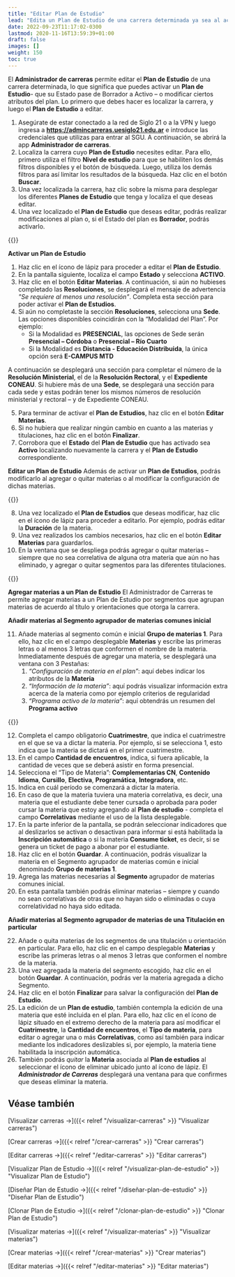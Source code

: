 ```yaml
---
title: "Editar Plan de Estudio"
lead: "Edita un Plan de Estudio de una carrera determinada ya sea al activarlo o al modificar ciertos atributos del plan."
date: 2022-09-23T11:17:02-0300
lastmod: 2020-11-16T13:59:39+01:00
draft: false
images: []
weight: 150
toc: true
---
```

El **Administrador de carreras** permite editar el **Plan de Estudio** de una carrera determinada, lo que significa que puedes activar un **Plan de Estudio**- que su Estado pase de Borrador a Activo – o modificar ciertos atributos del plan. Lo primero que debes hacer es localizar la carrera, y luego el **Plan de Estudio** a editar.

1. Asegúrate de estar conectado a la red de Siglo 21 o a la VPN y luego ingresa a **https://admincarreras.uesiglo21.edu.ar** e introduce las credenciales que utilizas para entrar al SGU. A continuación, se abrirá la app **Administrador de carreras**.
2. Localiza la carrera cuyo **Plan de Estudio** necesites editar. Para ello, primero utiliza el filtro **Nivel de estudio** para que se habiliten los demás filtros disponibles y el botón de búsqueda. Luego, utiliza los demás filtros para así limitar los resultados de la búsqueda. Haz clic en el botón **Buscar**.
3. Una vez localizada la carrera, haz clic sobre la misma para desplegar los diferentes **Planes de Estudio** que tenga y localiza el que deseas editar.
4. Una vez localizado el **Plan de Estudio** que deseas editar, podrás realizar modificaciones al plan o, si el Estado del plan es **Borrador**, podrás activarlo.

{{<note text="Para que la carrera entre en vigencia, deberá tener al menos un Plan de Estudio cuyo Estado sea “Activo”.">}}
</b>

**Activar un Plan de Estudio**
1. Haz clic en el ícono de lápiz para proceder a editar el **Plan de Estudio**.
2. En la pantalla siguiente, localiza el campo **Estado** y selecciona **ACTIVO**.
3. Haz clic en el botón **Editar Materias**. A continuación, si aún no hubieses completado las **Resoluciones**, se desplegará el mensaje de advertencia _"Se requiere al menos una resolución"_. Completa esta sección para poder activar el **Plan de Estudios**.
4. Si aún no completaste la sección **Resoluciones**, selecciona una **Sede**. Las opciones disponibles coincidirán con la “Modalidad del Plan”. Por ejemplo:
    - Si la Modalidad es **PRESENCIAL**, las opciones de Sede serán **Presencial – Córdoba** o **Presencial – Río Cuarto**
    - Si la Modalidad es **Distancia - Educación Distribuida**, la única opción será **E-CAMPUS MTD**

A continuación se desplegará una sección para completar el número de la **Resolución Ministerial**, el de la **Resolución Rectoral**, y el **Expediente CONEAU**. Si hubiere más de una **Sede**, se desplegará una sección para cada sede y estas podrán tener los mismos números de resolución ministerial y rectoral – y de Expediente CONEAU.

5. Para terminar de activar el **Plan de Estudios**, haz clic en el botón **Editar Materias**.
6. Si no hubiera que realizar ningún cambio en cuanto a las materias y titulaciones, haz clic en el botón **Finalizar**.
7. Corrobora que el **Estado** del **Plan de Estudio** que has activado sea **Activo** localizando nuevamente la carrera y el **Plan de Estudio** correspondiente.

**Editar un Plan de Estudio**
Además de activar un **Plan de Estudios**, podrás modificarlo al agregar o quitar materias o al modificar la configuración de dichas materias.

{{<note text="Un Plan de Estudio cuyo Estado sea Activo no podrá editarse.">}}
</b>

8. Una vez localizado el **Plan de Estudios** que deseas modificar, haz clic en el ícono de lápiz para proceder a editarlo. Por ejemplo, podrás editar la **Duración** de la materia.
9. Una vez realizados los cambios necesarios, haz clic en el botón **Editar Materias** para guardarlos.
10. En la ventana que se despliega podrás agregar o quitar materias – siempre que no sea correlativa de alguna otra materia que aún no has eliminado, y agregar o quitar segmentos para las diferentes titulaciones.

{{<note text="Si no encontraras una materia – o si no puedes agregarla porque la carga de la materia no ha sido finalizada y la materia cuenta con un “Programa activo”, deberás ingresarla o editarla desde el Módulo de Materias. Para ello, dirígete a la sección “Crear Materias” (ver vínculo más abajo).">}}
</b>

**Agregar materias a un Plan de Estudio**
El Administrador de Carreras te permite agregar materias a un Plan de Estudio por segmentos que agrupan materias de acuerdo al título y orientaciones que otorga la carrera.

   **Añadir materias al Segmento agrupador de materias comunes inicial**

   11. Añade materias al segmento común e inicial **Grupo de materias 1**. Para ello, haz clic en el campo desplegable **Materias** y escribe las primeras letras o al menos 3 letras que conformen el nombre de la materia. Inmediatamente después de agregar una materia, se desplegará una ventana con 3 Pestañas:
       1.  _“Configuración de materia en el plan”_: aquí debes indicar los atributos de la **Materia**
       2.  _“Información de la materia”_: aquí podrás visualizar información extra acerca de la materia como por ejemplo criterios de regularidad
       3.  _“Programa activo de la materia”_: aquí obtendrás un resumen del **Programa activo**
     
{{<note text="Si no encontraras una materia – o si la carga de la materia no ha sido finalizada y no cuenta con un Programa activo, deberás ingresarla o editarla desde el Módulo de Materias. Para ello, dirígete a la sección “Crear Materias” (ver vínculo más abajo).">}}
</b>

12.  Completa el campo obligatorio **Cuatrimestre**, que indica el cuatrimestre en el que se va a dictar la materia. Por ejemplo, si se selecciona 1, esto indica que la materia se dictará en el primer cuatrimestre.
13.  En el campo **Cantidad de encuentros**, indica, si fuera aplicable, la cantidad de veces que se deberá asistir en forma presencial.
14. Selecciona el “Tipo de Materia”: **Complementarias CN**, **Contenido Idioma**, **Cursillo**, **Electiva**, **Programática**, **Integradora**, etc.
15. Indica en cuál período se comenzará a dictar la materia.
16. En caso de que la materia tuviera una materia correlativa, es decir, una materia que el estudiante debe tener cursada o aprobada para poder cursar la materia que estoy agregando al **Plan de estudio** - completa el campo **Correlativas** mediante el uso de la lista desplegable.
17. En la parte inferior de la pantalla, se podrán seleccionar indicadores que al deslizarlos se activan o desactivan para informar si está habilitada la **Inscripción automática** o si la materia **Consume ticket**, es decir, si se genera un ticket de pago a abonar por el estudiante.
18. Haz clic en el botón **Guardar**. A continuación, podrás visualizar la materia en el Segmento agrupador de materias común e inicial denominado **Grupo de materias 1**.
19. Agrega las materias necesarias al **Segmento** agrupador de materias comunes inicial.
20. En esta pantalla también podrás eliminar materias – siempre y cuando no sean correlativas de otras que no hayan sido o eliminadas o cuya correlatividad no haya sido editada.

**Añadir materias al Segmento agrupador de materias de una Titulación en particular**

22. Añade o quita materias de los segmentos de una titulación u orientación en particular. Para ello, haz clic en el campo desplegable **Materias** y escribe las primeras letras o al menos 3 letras que conformen el nombre de la materia.
23. Una vez agregada la materia del segmento escogido, haz clic en el botón **Guardar**. A continuación, podrás ver la materia agregada a dicho Segmento.
24. Haz clic en el botón **Finalizar** para salvar la configuración del **Plan de Estudio**.
25. La edición de un **Plan de estudio**, también contempla la edición de una materia que esté incluida en el plan. Para ello, haz clic en el ícono de lápiz situado en el extremo derecho de la materia para así modificar el **Cuatrimestre**, la **Cantidad de encuentros**, el **Tipo de materia**, para editar o agregar una o más **Correlativas**, como así también para indicar mediante los indicadores deslizables si, por ejemplo, la materia tiene habilitada la inscripción automática.
26. También podrás _quitar_ la **Materia** asociada al **Plan de estudios** al seleccionar el ícono de eliminar ubicado junto al ícono de lápiz. El **_Administrador de Carreras_** desplegará una ventana para que confirmes que deseas eliminar la materia.


## Véase también
[Visualizar carreras →]({{< relref "/visualizar-carreras" >}} "Visualizar carreras")

[Crear carreras →]({{< relref "/crear-carreras" >}} "Crear carreras")

[Editar carreras →]({{< relref "/editar-carreras" >}} "Editar carreras")

[Visualizar Plan de Estudio →]({{< relref "/visualizar-plan-de-estudio" >}} "Visualizar Plan de Estudio")

[Diseñar Plan de Estudio →]({{< relref "/diseñar-plan-de-estudio" >}} "Diseñar Plan de Estudio")

[Clonar Plan de Estudio →]({{< relref "/clonar-plan-de-estudio" >}} "Clonar Plan de Estudio")

[Visualizar materias →]({{< relref "/visualizar-materias" >}} "Visualizar materias")

[Crear materias →]({{< relref "/crear-materias" >}} "Crear materias")

[Editar materias →]({{< relref "/editar-materias" >}} "Editar materias")